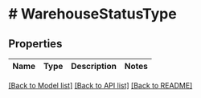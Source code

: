 # # WarehouseStatusType

## Properties

Name | Type | Description | Notes
------------ | ------------- | ------------- | -------------

[[Back to Model list]](../../README.md#models) [[Back to API list]](../../README.md#endpoints) [[Back to README]](../../README.md)
